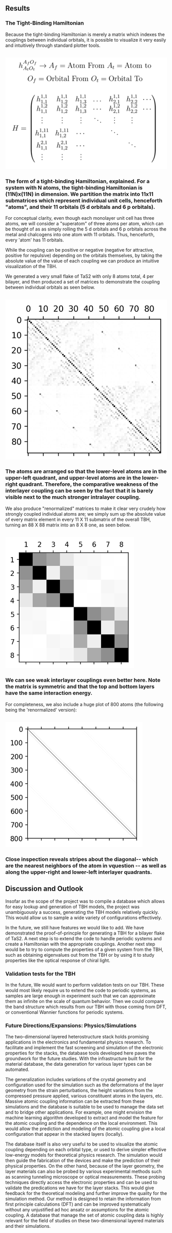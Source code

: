 
## Results

### The Tight-Binding Hamiltonian

Because the tight-binding Hamiltonian is merely a matrix which indexes the couplings between individual orbitals, it is possible to visualize it very easily and intuitively through standard plotter tools. 

## ![TBH](figures/TBH_Form.png)
### The form of a tight-binding Hamiltonian, explained. For a system with N atoms, the tight-binding Hamiltonian is (11N)x(11N) in dimension. We partition the matrix into 11x11 submatrices which represent individual unit cells, henceforth "atoms", and their 11 orbitals (5 d orbitals and 6 p orbitals).

For conceptual clarity, even though each monolayer unit cell has three atoms, we will consider a "superatom" of three atoms per atom, which can be thought of as as simply rolling the 5 d orbitals and 6 p orbitals across the metal and chalcogens into one atom with 11 orbitals. Thus, henceforth, every 'atom' has 11 orbitals.

While the coupling can be positive or negative (negative for attractive, positive for repulsive) depending on the orbitals themselves, by taking the absolute value of the value of each coupling we can produce an intuitive visualization of the TBH. 

We generated a very small flake of TaS2 with only 8 atoms total, 4 per bilayer, and then produced a set of matrices to demonstrate the coupling between individual orbitals as seen below.

## ![TBH88](figures/88x88.png)
### The atoms are arranged so that the lower-level atoms are in the upper-left quadrant, and upper-level atoms are in the lower-right quadrant. Therefore, the comparative weakness of the interlayer coupling can be seen by the fact that it is barely visible next to the much stronger intralayer coupling.

We also produce "renormalized"  matrices to make it clear very crudely how strongly coupled individual atoms are; we simply sum up the absolute value of every matrix element in every 11 X 11 submatrix of the overall TBH, turning an 88 X 88 matrix into an 8 X 8 one, as seen below.

## ![TBH8](figures/8x8.png)
### We can see weak interlayer couplings even better here. Note the matrix is symmetric and that the top and bottom layers have the same interaction energy.

For completeness, we also include a huge plot of 800 atoms (the following being the 'renormalized' version):

## ![TBH800](figures/800x800.png)
### Close inspection reveals stripes about the diagonal-- which are the nearest neighbors of the atom in vquestion -- as well as along the upper-right and lower-left interlayer quadrants.


## Discussion and Outlook

Insofar as the scope of the project was to compile a database which allows for easy lookup and generation of TBH models, the project was unambiguously a success, generating the TBH models relatively quickly. This would allow us to sample a wide variety of configurations effectively.

In the future, we still have features we would like to add. We have demonstrated the proof-of-princple for generating a TBH for a bilayer flake of TaS2. A next step is to extend the code to handle periodic systems and create a Hamiltonian with the appropriate couplings. Another next step would be to try to compute the properties of a given system from the TBH, such as obtaining eigenvalues out from the TBH or by using it to study properties like the optical response of chiral light.

### Validation tests for the TBH
In the future, We would want to perform validation tests on our TBH. These would most likely require us to extend the code to periodic systems, as samples are large enough in experiment such that we can approximate them as infinite on the scale of quantum behavior. Then we could compare the band structure which results from our TBH with those coming from DFT, or conventional Wannier functions for periodic systems.

### Future Directions/Expansions: Physics/Simulations
The two-dimensional layered heterostructure stack holds promising applications in the electronics and fundamental physics research. To facilitate and implement the fast screening and simulation of the electronic properties for the stacks, the database tools developed here paves the groundwork for the future studies. With the infrastructure built for the material database, the data generation for various layer types can be automated. 

The generalization includes variations of the crystal geometry and configuration used for the simulation such as the deformations of the layer geometry from the strain perturbations, the height variations from the compressed pressure applied, various constituent atoms in the layers, etc. Massive atomic coupling information can be extracted from these simulations and the database is suitable to be used to manage the data set and to bridge other applications. For example, one might envision the machine learning algorithm developed to extract and model the feature for the atomic coupling and the dependence on the local environment. This would allow the prediction and modeling of the atomic coupling give a local configuration that appear in the stacked layers (locally). 


The database itself is also very useful to be used to visualize the atomic coupling depending on each orbital type, or used to derive simpler effective low-energy models for theoretical physics research. The simulation would then guide the fabrication of the devices and make the prediction of their physical properties. On the other hand, because of the layer geometry, the layer materials can also be probed by various experimental methods such as scanning tunneling microscope or optical measurements. These probing techniques directly access the electronic properties and can be used to validate the predications we have for the layer stacks. This would give feedback for the theoretical modeling and further improve the quality for the simulation method. Our method is designed to retain the information from first principle calculations (DFT) and can be improved systematically without any unjustified ad hoc ansatz or assumptions for the atomic coupling. A database that manage the set of atomic coupling data is highly relevant for the field of studies on these two-dimensional layered materials and their simulations. 

